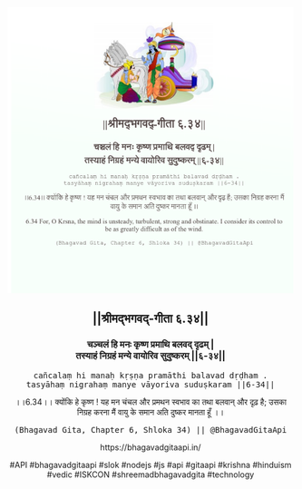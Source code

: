 <img src="../../asset/BG_6_34.png"/>
<center><h2>||श्रीमद्‍भगवद्‍-गीता ६.३४||</h2>
<h3>चञ्चलं हि मनः कृष्ण प्रमाथि बलवद् दृढम् |<br/>तस्याहं निग्रहं मन्ये वायोरिव सुदुष्करम् ||६-३४||</h3>
<pre>cañcalaṃ hi manaḥ kṛṣṇa pramāthi balavad dṛḍham .<br/>tasyāhaṃ nigrahaṃ manye vāyoriva suduṣkaram ||6-34||</pre>
<p>।।6.34।। क्योंकि हे कृष्ण ! यह मन चंचल और प्रमथन स्वभाव का तथा बलवान् और दृढ़ है; उसका निग्रह करना मैं वायु के समान अति दुष्कर मानता हूँ ।।</p>
<pre>(Bhagavad Gita, Chapter 6, Shloka 34) || @BhagavadGitaApi</pre><p>https://bhagavadgitaapi.in/</p><p>#API #bhagavadgitaapi #slok #nodejs #js #api #gitaapi #krishna #hinduism #vedic #ISKCON #shreemadbhagavadgita #technology</p></center>
